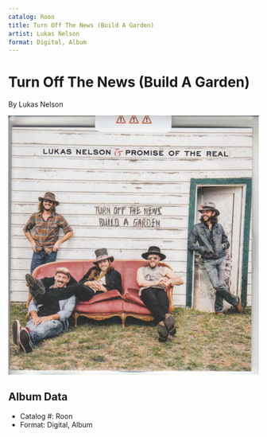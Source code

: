 ```yaml
---
catalog: Roon
title: Turn Off The News (Build A Garden)
artist: Lukas Nelson
format: Digital, Album
---
```


# Turn Off The News (Build A Garden)

By Lukas Nelson

![](../../assets/albumcovers/Lukas_Nelson-Turn_Off_The_News_Build_A_Garden.png)

## Album Data

- Catalog #: Roon
- Format: Digital, Album

